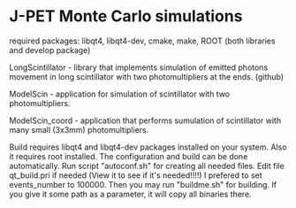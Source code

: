 J-PET Monte Carlo simulations
===========

required packages:
libqt4, libqt4-dev, cmake, make, ROOT (both libraries and develop package)

LongScintillator - library that implements simulation of emitted 
	photons movement in long scintillator with two 
	photomultipliers at the ends. (github)

ModelScin - application for simulation of scintillator with two
	photomultipliers.

ModelScin_coord - application that performs sumulation of scintillator
	with many small (3x3mm) photomultipliers.

Build requires libqt4 and libqt4-dev packages installed on your system.
Also it requires root installed.
The configuration and build can be done automatically.
Run script "autoconf.sh" for creating all needed files.
Edit file qt_build.pri if needed (View it to see if it's needed!!!!)
I prefered to set events_number to 100000.
Then you may run "buildme.sh" for building. If you give it some path as 
a parameter, it will copy all binaries there.
